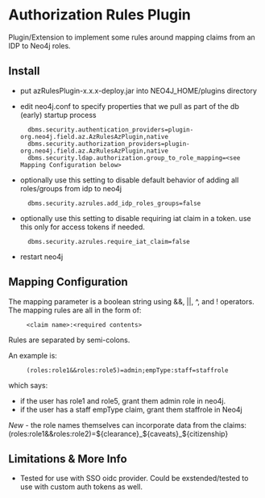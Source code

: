 # Authorization Rules Plugin

Plugin/Extension to implement some rules around mapping claims from an IDP to Neo4j roles.

## Install

* put azRulesPlugin-x.x.x-deploy.jar into NEO4J_HOME/plugins directory
* edit neo4j.conf to specify properties that we pull as part of the db (early) startup process

        dbms.security.authentication_providers=plugin-org.neo4j.field.az.AzRulesAzPlugin,native
        dbms.security.authorization_providers=plugin-org.neo4j.field.az.AzRulesAzPlugin,native
        dbms.security.ldap.authorization.group_to_role_mapping=<see Mapping Configuration below>

* optionally use this setting to disable default behavior of adding all roles/groups from idp to neo4j

        dbms.security.azrules.add_idp_roles_groups=false

* optionally use this setting to disable requiring iat claim in a token.  use this only for access tokens if needed.

        dbms.security.azrules.require_iat_claim=false

* restart neo4j

## Mapping Configuration

The mapping parameter is a boolean string using &&, ||, ^, and ! operators.  The mapping rules are all in the form of:

         <claim name>:<required contents>

Rules are separated by semi-colons.

An example is:

         (roles:role1&&roles:role5)=admin;empType:staff=staffrole 

which says:

* if the user has role1 and role5, grant them admin role in neo4j.  
* if the user has a staff empType claim, grant them staffrole in Neo4j

*New* - the role names themselves can incorporate data from the claims:
        (roles:role1&&roles:role2)=${clearance}_${caveats}_${citizenship}

## Limitations & More Info

* Tested for use with SSO oidc provider.  Could be exstended/tested to use with custom auth tokens as well.



